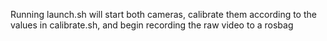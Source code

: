Running launch.sh will start both cameras, calibrate them according to the values in calibrate.sh, and begin recording the raw video to a rosbag